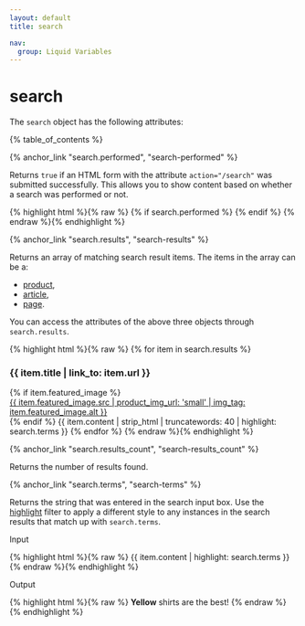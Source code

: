 ```yaml
---
layout: default
title: search

nav:
  group: Liquid Variables
---
```


# search

The <code>search</code> object has the following attributes:

<a id="topofpage"></a>
{% table_of_contents %}



{% anchor_link "search.performed", "search-performed" %}

Returns <code>true</code> if an HTML form with the attribute <code>action="/search"</code> was submitted successfully. This allows you to show content based on whether a search was performed or not. 

<div>
{% highlight html %}{% raw %}
{% if search.performed %}
	<!-- Show search results -->
{% endif %}
{% endraw %}{% endhighlight %}
</div>








{% anchor_link "search.results", "search-results" %}

Returns an array of matching search result items. The items in the array can be a: 

- <a href="/themes/liquid-documentation/objects/product/">product</a>,
- <a href="/themes/liquid-documentation/objects/article/">article</a>,
- <a href="/themes/liquid-documentation/objects/page/">page</a>. 

You can access the attributes of the above three objects through <code>search.results</code>.

<div>
{% highlight html %}{% raw %}
{% for item in search.results %}      
  <h3>{{ item.title | link_to: item.url }}</h3>
  {% if item.featured_image %}
  <div class="result-image">
    <a href="{{ item.url }}" title="{{ item.title | escape }}">
      {{ item.featured_image.src | product_img_url: 'small' | img_tag: item.featured_image.alt }}
    </a>
  </div>
  {% endif %}
  <span>{{ item.content | strip_html | truncatewords: 40 | highlight: search.terms }}</span>        
{% endfor %}
{% endraw %}{% endhighlight %}
</div>









{% anchor_link "search.results_count", "search-results_count" %}

<p>Returns the number of results found.</p>








{% anchor_link "search.terms", "search-terms" %}

<p>Returns the string that was entered in the search input box. Use the <a href="/themes/liquid-documentation/filters/additional-filters/#highlight">highlight</a> filter  to apply a different style to any instances in the search results that match up with <code>search.terms</code>.</p>

<p class="input">Input</p>
{% highlight html %}{% raw %}
{{ item.content | highlight: search.terms }}
{% endraw %}{% endhighlight %}

<p class="output">Output</p>
<div>
{% highlight html %}{% raw %}
<!-- If the search term was "Yellow" -->
<strong class="highlight">Yellow</strong> shirts are the best! 
{% endraw %}{% endhighlight %}
</div>









